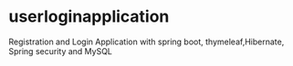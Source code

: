 # userloginapplication
Registration and Login Application with spring boot, thymeleaf,Hibernate, Spring security and MySQL
